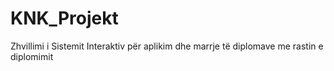 # KNK_Projekt
Zhvillimi i Sistemit Interaktiv për aplikim dhe marrje të diplomave me rastin e diplomimit
